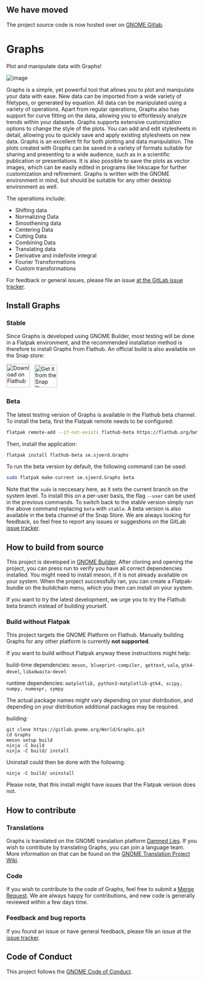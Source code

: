 ## We have moved
The project source code is now hosted over on [GNOME Gitlab](https://gitlab.gnome.org/World/Graphs).

# Graphs
Plot and manipulate data with Graphs!

![image](https://gitlab.gnome.org/World/Graphs/-/raw/main/data/screenshots/sin_cos.png?ref_type=heads)


Graphs is a simple, yet powerful tool that allows you to plot and manipulate your data with ease. New data can be imported from a wide variety of filetypes, or generated by equation. All data can be manipulated using a variety of operations.
Apart from regular operations, Graphs also has support for curve fitting on the data, allowing you to effortlessly analyze trends within your datasets.
Graphs supports extensive customization options to change the style of the plots. You can add and edit stylesheets in detail, allowing you to quickly save and apply existing stylesheets on new data. 
Graphs is an excellent fit for both plotting and data manipulation. The plots created with Graphs can be saved in a variety of formats suitable for sharing and presenting to a wide audience, such as in a scientific publication or presentations.
It is also possible to save the plots as vector images, which can be easily edited in programs like Inkscape for further customization and refinement. Graphs is written with the GNOME environment in mind, but should be suitable for any other desktop environment as well.

The operations include:
  - Shifting data
  - Normalizing Data
  - Smoothening data
  - Centering Data
  - Cutting Data
  - Combining Data
  - Translating data
  - Derivative and indefinite integral
  - Fourier Transformations
  - Custom transformations
 
For feedback or general issues, please file an issue [at the GitLab issue tracker](https://gitlab.gnome.org/World/Graphs/-/issues).

## Install Graphs

### Stable
Since Graphs is developed using GNOME Builder, most testing will be done in a Flatpak environment, and the recommended installation method is therefore to install Graphs from Flathub. 
An official build is also available on the Snap store:

<p>
<a href="https://flathub.org/apps/details/se.sjoerd.Graphs"><img height="62" alt="Download on Flathub" src="https://flathub.org/assets/badges/flathub-badge-en.svg"/></a>&nbsp;&nbsp;
<a href="https://snapcraft.io/graphs"><img height="60" alt="Get it from the Snap Store" src="https://snapcraft.io/static/images/badges/en/snap-store-black.svg"/></a>
</p> 

### Beta
The latest testing version of Graphs is available in the Flathub beta channel. To install the beta, first the Flatpak remote needs to be configured:

```sh
flatpak remote-add --if-not-exists flathub-beta https://flathub.org/beta-repo/flathub-beta.flatpakrepo
```

Then, install the application:

```sh
flatpak install flathub-beta se.sjoerd.Graphs
```
To run the beta version by default, the following command can be used:

```sh
sudo flatpak make-current se.sjoerd.Graphs beta
```
Note that the `sudo` is neccesary here, as it sets the current branch on the system level. To install this on a per-user basis, the flag `--user` can be used in the  previous commands. 
To switch back to the stable version simply run the above command replacing `beta` with `stable`. A beta version is also available in the beta channel of the Snap Store.
We are always looking for feedback, so feel free to report any issues or suggestions on the GitLab [issue tracker](https://gitlab.gnome.org/World/Graphs/-/issues).



## How to build from source
This project is developed in [GNOME Builder](https://developer.gnome.org/documentation/introduction/builder.html). After cloning and opening the project, you can press run to verify you have all correct dependencies installed.
You might need to install meson, if it is not already available on your system.
When the project successfully ran, you can create a Flatpak-bundle on the buildchain menu, which you then can install on your system.

If you want to try the latest development, we urge you to try the Flathub beta branch instead of building yourself.

### Build without Flatpak
This project targets the GNOME Platform on Flathub. Manually building Graphs for any other platform is currently **not supported**.

If you want to build without Flatpak anyway these instructions might help:

build-time dependencies: `meson, blueprint-compiler, gettext`, `vala`, `gtk4-devel`, `libadwaita-devel`

runtime dependencies: `matplotlib, python3-matplotlib-gtk4, scipy, numpy, numexpr, sympy`

The actual package names might vary depending on your distribution, and depending on your distribution additional packages may be required.

building:
```
git clone https://gitlab.gnome.org/World/Graphs.git
cd Graphs
meson setup build
ninja -C build
ninja -C build/ install
```
Uninstall could then be done with the following:
```
ninja -C build/ uninstall
```

Please note, that this install might have issues that the Flatpak version does not.

## How to contribute
### Translations

Graphs is translated on the GNOME translation platform [Damned Lies](https://l10n.gnome.org/module/Graphs). 
If you wish to contribute by translating Graphs, you can join a language team. More information on that can be found on the [GNOME Translation Project Wiki](https://wiki.gnome.org/TranslationProject).

### Code 

If you wish to contribute to the code of Graphs, feel free to submit a [Merge Request](https://gitlab.gnome.org/World/Graphs/-/merge_requests). 
We are always happy for contributions, and new code is generally reviewed within a few days time.

### Feedback and bug reports

If you found an issue or have general feedback, please file an issue at the [issue tracker](https://gitlab.gnome.org/World/Graphs/-/issues).


## Code of Conduct
This project follows the [GNOME Code of Conduct](https://conduct.gnome.org/committee/).
